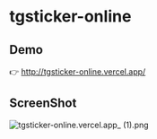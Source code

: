 # tgsticker-online
## Demo
👉 http://tgsticker-online.vercel.app/
## ScreenShot
![tgsticker-online.vercel.app_ (1).png](https://pic.stackoverflow.wiki/uploadImages/165/154/225/15/2022/01/26/15/43/1cac0dff-95ba-4cbe-97ff-4410cc46bc32.png)
